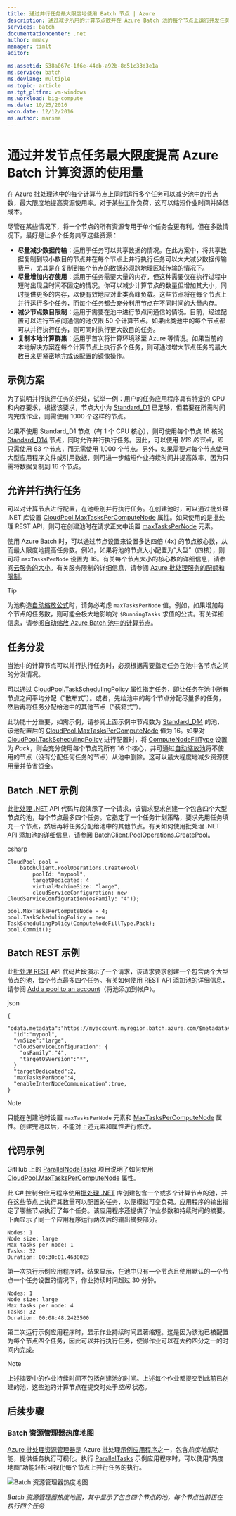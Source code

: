 ```yaml
---
title: 通过并行任务最大限度地使用 Batch 节点 | Azure
description: 通过减少所用的计算节点数并在 Azure Batch 池的每个节点上运行并发任务，来提高效率并降低成本
services: batch
documentationcenter: .net
author: mmacy
manager: timlt
editor: 

ms.assetid: 538a067c-1f6e-44eb-a92b-8d51c33d3e1a
ms.service: batch
ms.devlang: multiple
ms.topic: article
ms.tgt_pltfrm: vm-windows
ms.workload: big-compute
ms.date: 10/25/2016
wacn.date: 12/12/2016
ms.author: marsma
---
```


# 通过并发节点任务最大限度提高 Azure Batch 计算资源的使用量
在 Azure 批处理池中的每个计算节点上同时运行多个任务可以减少池中的节点数，最大限度地提高资源使用率。对于某些工作负荷，这可以缩短作业时间并降低成本。

尽管在某些情况下，将一个节点的所有资源专用于单个任务会更有利，但在多数情况下，最好是让多个任务共享这些资源：

- **尽量减少数据传输**：适用于任务可以共享数据的情况。在此方案中，将共享数据复制到较小数目的节点并在每个节点上并行执行任务可以大大减少数据传输费用，尤其是在复制到每个节点的数据必须跨地理区域传输的情况下。
- **尽量增加内存使用**：适用于任务需要大量的内存，但这种需要仅在执行过程中短时出现且时间不固定的情况。你可以减少计算节点的数量但增加其大小，同时提供更多的内存，以便有效地应对此类高峰负载。这些节点将在每个节点上并行运行多个任务，而每个任务都会充分利用节点在不同时间的大量内存。
- **减少节点数目限制**：适用于需要在池中进行节点间通信的情况。目前，经过配置可以进行节点间通信的池仅限 50 个计算节点。如果此类池中的每个节点都可以并行执行任务，则可同时执行更大数目的任务。
- **复制本地计算群集**：适用于首次将计算环境移至 Azure 等情况。如果当前的本地解决方案在每个计算节点上执行多个任务，则可通过增大节点任务的最大数目来更紧密地完成该配置的镜像操作。

## <a name="example-scenario"></a>示例方案
为了说明并行执行任务的好处，试举一例：用户的任务应用程序具有特定的 CPU 和内存要求，根据该要求，节点大小为 [Standard\_D1](../cloud-services/cloud-services-sizes-specs.md) 已足够，但若要在所需时间内完成作业，则需使用 1000 个这样的节点。

如果不使用 Standard\_D1 节点（有 1 个 CPU 核心），则可使用每个节点 16 核的 [Standard\_D14](../cloud-services/cloud-services-sizes-specs.md) 节点，同时允许并行执行任务。因此，可以使用 *1/16 的节点*，即只需使用 63 个节点，而无需使用 1,000 个节点。另外，如果需要对每个节点使用大型应用程序文件或引用数据，则可进一步缩短作业持续时间并提高效率，因为只需将数据复制到 16 个节点。

## 允许并行执行任务
可以对计算节点进行配置，在池级别并行执行任务。在创建池时，可以通过批处理 .NET 库设置 [CloudPool.MaxTasksPerComputeNode][maxtasks_net] 属性。如果使用的是批处理 REST API，则可在创建池时在请求正文中设置 [maxTasksPerNode][rest_addpool] 元素。

使用 Azure Batch 时，可以通过节点设置来设置多达四倍 (4x) 的节点核心数，从而最大限度地提高任务数。例如，如果将池的节点大小配置为“大型”（四核），则可将 `maxTasksPerNode` 设置为 16。有关每个节点大小的核心数的详细信息，请参阅[云服务的大小](../cloud-services/cloud-services-sizes-specs.md)。有关服务限制的详细信息，请参阅 [Azure 批处理服务的配额和限制](./batch-quota-limit.md)。

> [!TIP]
> 为池构造[自动缩放公式][enable_autoscaling]时，请务必考虑 `maxTasksPerNode` 值。例如，如果增加每个节点的任务数，则可能会极大地影响对 `$RunningTasks` 求值的公式。有关详细信息，请参阅[自动缩放 Azure Batch 池中的计算节点](./batch-automatic-scaling.md)。

## 任务分发
当池中的计算节点可以并行执行任务时，必须根据需要指定任务在池中各节点之间的分发情况。

可以通过 [CloudPool.TaskSchedulingPolicy][task_schedule] 属性指定任务，即让任务在池中所有节点之间平均分配（“散布式”）。或者，先给池中的每个节点分配尽量多的任务，然后再将任务分配给池中的其他节点（“装箱式”）。

此功能十分重要，如需示例，请参阅上面示例中节点数为 [Standard\_D14](../cloud-services/cloud-services-sizes-specs.md) 的池，该池配置后的 [CloudPool.MaxTasksPerComputeNode][maxtasks_net] 值为 16。如果对 [CloudPool.TaskSchedulingPolicy][task_schedule] 进行配置时，将 [ComputeNodeFillType][fill_type] 设置为 *Pack*，则会充分使用每个节点的所有 16 个核心，并可通过[自动缩放池](./batch-automatic-scaling.md)将不使用的节点（没有分配任何任务的节点）从池中删除。这可以最大程度地减少资源使用量并节省资金。

## Batch .NET 示例
此[批处理 .NET][api_net] API 代码片段演示了一个请求，该请求要求创建一个包含四个大型节点的池，每个节点最多四个任务。它指定了一个任务计划策略，要求先用任务填充一个节点，然后再将任务分配给池中的其他节点。有关如何使用批处理 .NET API 添加池的详细信息，请参阅 [BatchClient.PoolOperations.CreatePool][poolcreate_net]。

csharp

    CloudPool pool =
        batchClient.PoolOperations.CreatePool(
            poolId: "mypool",
            targetDedicated: 4
            virtualMachineSize: "large",
            cloudServiceConfiguration: new CloudServiceConfiguration(osFamily: "4"));

    pool.MaxTasksPerComputeNode = 4;
    pool.TaskSchedulingPolicy = new TaskSchedulingPolicy(ComputeNodeFillType.Pack);
    pool.Commit();

## Batch REST 示例
此[批处理 REST][api_rest] API 代码片段演示了一个请求，该请求要求创建一个包含两个大型节点的池，每个节点最多四个任务。有关如何使用 REST API 添加池的详细信息，请参阅 [Add a pool to an account][rest_addpool]（将池添加到帐户）。

json

    {
      "odata.metadata":"https://myaccount.myregion.batch.azure.com/$metadata#pools/@Element",
      "id":"mypool",
      "vmSize":"large",
      "cloudServiceConfiguration": {
        "osFamily":"4",
        "targetOSVersion":"*",
      }
      "targetDedicated":2,
      "maxTasksPerNode":4,
      "enableInterNodeCommunication":true,
    }

> [!NOTE]
> 只能在创建池时设置 `maxTasksPerNode` 元素和 [MaxTasksPerComputeNode][maxtasks_net] 属性。创建完池以后，不能对上述元素和属性进行修改。

## 代码示例
GitHub 上的 [ParallelNodeTasks][parallel_tasks_sample] 项目说明了如何使用 [CloudPool.MaxTasksPerComputeNode][maxtasks_net] 属性。

此 C# 控制台应用程序使用[批处理 .NET][api_net] 库创建包含一个或多个计算节点的池，并在这些节点上执行其数量可以配置的任务，以便模拟可变负荷。应用程序的输出指定了哪些节点执行了每个任务。该应用程序还提供了作业参数和持续时间的摘要。下面显示了同一个应用程序运行两次后的输出摘要部分。

    Nodes: 1
    Node size: large
    Max tasks per node: 1
    Tasks: 32
    Duration: 00:30:01.4638023

第一次执行示例应用程序时，结果显示，在池中只有一个节点且使用默认的一个节点一个任务设置的情况下，作业持续时间超过 30 分钟。

    Nodes: 1
    Node size: large
    Max tasks per node: 4
    Tasks: 32
    Duration: 00:08:48.2423500

第二次运行示例应用程序时，显示作业持续时间显著缩短。这是因为该池已被配置为每个节点四个任务，因此可以并行执行任务，使得作业可以在大约四分之一的时间内完成。

> [!NOTE]
> 上述摘要中的作业持续时间不包括创建池的时间。上述每个作业都提交到此前已创建的池，这些池的计算节点在提交时处于*空闲* 状态。

## 后续步骤
### Batch 资源管理器热度地图
[Azure 批处理资源管理器][batch_explorer]是 Azure 批处理[示例应用程序][github_samples]之一，包含*热度地图*功能，提供任务执行可视化。执行 [ParallelTasks][parallel_tasks_sample] 示例应用程序时，可以使用“热度地图”功能轻松可视化每个节点上并行任务的执行。

![Batch 资源管理器热度地图][1]  

*Batch 资源管理器热度地图，其中显示了包含四个节点的池，每个节点当前正在执行四个任务*

[api_net]: http://msdn.microsoft.com/zh-cn/library/azure/mt348682.aspx
[api_rest]: http://msdn.microsoft.com/zh-cn/library/azure/dn820158.aspx
[batch_explorer]: https://github.com/Azure/azure-batch-samples/tree/master/CSharp/BatchExplorer
[cloudpool]: https://msdn.microsoft.com/zh-cn/library/azure/microsoft.azure.batch.cloudpool.aspx
[enable_autoscaling]: https://msdn.microsoft.com/zh-cn/library/azure/dn820173.aspx
[fill_type]: https://msdn.microsoft.com/zh-cn/library/microsoft.azure.batch.common.computenodefilltype.aspx
[github_samples]: https://github.com/Azure/azure-batch-samples
[maxtasks_net]: http://msdn.microsoft.com/zh-cn/library/azure/microsoft.azure.batch.cloudpool.maxtaskspercomputenode.aspx
[rest_addpool]: https://msdn.microsoft.com/zh-cn/library/azure/dn820174.aspx
[parallel_tasks_sample]: https://github.com/Azure/azure-batch-samples/tree/master/CSharp/ArticleProjects/ParallelTasks
[poolcreate_net]: https://msdn.microsoft.com/zh-cn/library/azure/microsoft.azure.batch.pooloperations.createpool.aspx
[task_schedule]: https://msdn.microsoft.com/zh-cn/library/microsoft.azure.batch.cloudpool.taskschedulingpolicy.aspx

[1]: ./media/batch-parallel-node-tasks/heat_map.png

<!---HONumber=Mooncake_1205_2016-->
